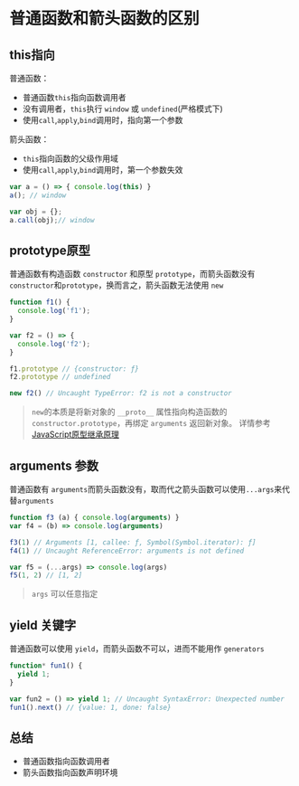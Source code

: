 # 普通函数和箭头函数的区别
## this指向
普通函数：
* 普通函数`this`指向函数调用者
* 没有调用者，`this`执行 `window` 或 `undefined`(严格模式下)
* 使用`call`,`apply`,`bind`调用时，指向第一个参数

箭头函数：
* `this`指向函数的父级作用域
* 使用`call`,`apply`,`bind`调用时，第一个参数失效

```javascript
var a = () => { console.log(this) }
a(); // window

var obj = {};
a.call(obj);// window
```

## prototype原型
普通函数有构造函数 `constructor` 和原型 `prototype`，而箭头函数没有 `constructor`和`prototype`，换而言之，箭头函数无法使用 `new` 
```javascript
function f1() {
  console.log('f1');
}

var f2 = () => {
  console.log('f2');
}

f1.prototype // {constructor: ƒ}
f2.prototype // undefined

new f2() // Uncaught TypeError: f2 is not a constructor

```

> `new`的本质是将新对象的 `__proto__` 属性指向构造函数的 `constructor.prototype`，再绑定 `arguments` 返回新对象。
详情参考 [JavaScript原型继承原理](https://github.com/shuch/blog/issues/11#issue-598184637)

## arguments 参数
普通函数有 `arguments`而箭头函数没有，取而代之箭头函数可以使用`...args`来代替`arguments`

```javascript
function f3 (a) { console.log(arguments) }
var f4 = (b) => console.log(arguments)

f3(1) // Arguments [1, callee: ƒ, Symbol(Symbol.iterator): ƒ]
f4(1) // Uncaught ReferenceError: arguments is not defined

var f5 = (...args) => console.log(args)
f5(1, 2) // [1, 2]
```

> `args` 可以任意指定

## yield 关键字
普通函数可以使用 `yield`，而箭头函数不可以，进而不能用作 `generators`
```javascript
function* fun1() {
  yield 1;
}

var fun2 = () => yield 1; // Uncaught SyntaxError: Unexpected number
fun1().next() // {value: 1, done: false}
```

## 总结
* 普通函数指向函数调用者
* 箭头函数指向函数声明环境
